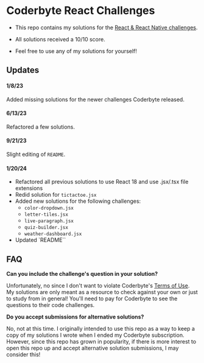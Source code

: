 # Coderbyte React Challenges

-   This repo contains my solutions for the [React & React Native challenges](https://coderbyte.com/challenges).

-   All solutions received a 10/10 score.

-   Feel free to use any of my solutions for yourself!

## Updates

#### 1/8/23

Added missing solutions for the newer challenges Coderbyte released.

#### 6/13/23

Refactored a few solutions.

#### 9/21/23

Slight editing of `README`.

#### 1/20/24

-   Refactored all previous solutions to use React 18 and use .jsx/.tsx file extensions
-   Redid solution for `tictactoe.jsx`
-   Added new solutions for the following challenges:
    -   `color-dropdown.jsx`
    -   `letter-tiles.jsx`
    -   `live-paragraph.jsx`
    -   `quiz-builder.jsx`
    -   `weather-dashboard.jsx`
-   Updated `README``

## FAQ

**Can you include the challenge's question in your solution?**

Unfortunately, no since I don't want to violate Coderbyte's [Terms of Use](https://coderbyte.com/terms). My solutions are only meant as a resource to check against your own or just to study from in general! You'll need to pay for Coderbyte to see the questions to their code challenges.

**Do you accept submissions for alternative solutions?**

No, not at this time. I originally intended to use this repo as a way to keep a copy of my solutions I wrote when I ended my Coderbyte subscription. However, since this repo has grown in popularity, if there is more interest to open this repo up and accept alternative solution submissions, I may consider this!
